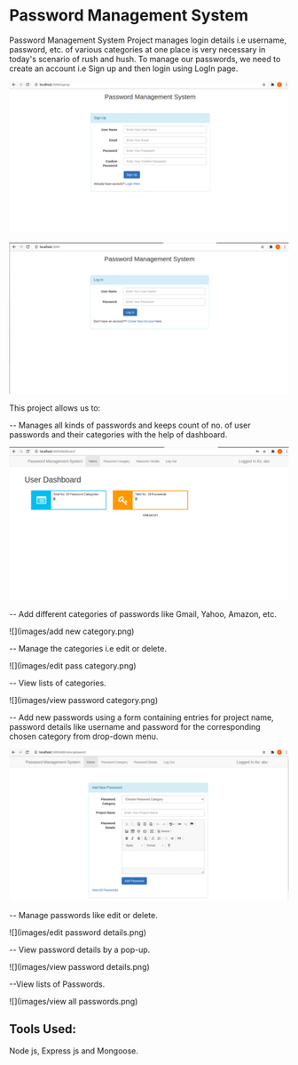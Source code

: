 # Password Management System

Password Management System Project manages login details i.e username, password, etc. of various categories at one place is very necessary in today's scenario of rush and hush. 
To manage our passwords, we need to create an account i.e Sign up and then login using LogIn page.

![](images/signup.png)

![](images/login.png)


This project allows us to:

-- Manages all kinds of passwords and keeps count of no. of user passwords and their categories with the help of dashboard.

![](images/dashboard.png)

-- Add different categories of passwords like Gmail, Yahoo, Amazon, etc.

![](images/add new category.png)

-- Manage the categories i.e edit or delete.

![](images/edit pass category.png)

-- View lists of categories.

![](images/view password category.png)

-- Add new passwords using a form containing entries for project name, password details like username and password for the corresponding chosen category from drop-down menu.

![](images/add_new_password.png)

-- Manage passwords like edit or delete.

![](images/edit password details.png)

-- View password details by a pop-up.

![](images/view password details.png)

--View lists of Passwords.

![](images/view all passwords.png)


## Tools Used:

Node js, Express js and Mongoose.
